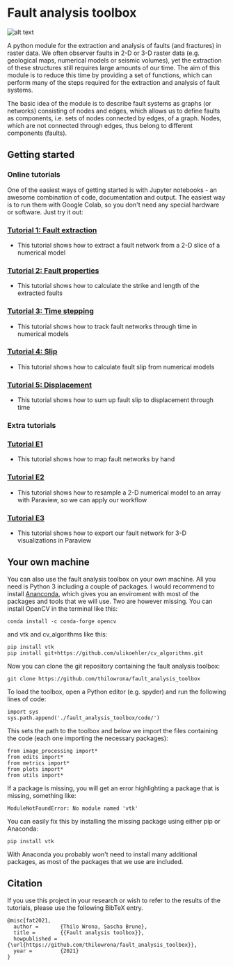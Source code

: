 # Fault analysis toolbox

![alt text](https://github.com/thilowrona/fault_analysis_toolbox/blob/master/fault_network.png)

A python module for the extraction and analysis of faults (and fractures) in raster data. We often observer faults in 2-D or 3-D raster data (e.g. geological maps, numerical models or seismic volumes), yet the extraction of these structures still requires large amounts of our time. The aim of this module is to reduce this time by providing a set of functions, which can perform many of the steps required for the extraction and analysis of fault systems.

The basic idea of the module is to describe fault systems as graphs (or networks) consisting of nodes and edges, which allows us to define faults as components, i.e. sets of nodes connected by edges, of a graph. Nodes, which are not connected through edges, thus belong to different components (faults).

## Getting started
### Online tutorials
One of the easiest ways of getting started is with Jupyter notebooks - an awesome combination of code, documentation and output. The easiest way is to run them with Google Colab, so you don't need any special hardware or software. Just try it out:

### [Tutorial 1: Fault extraction](https://github.com/thilowrona/fault_analysis_toolbox/blob/master/examples/1-fault_extraction/1_fault_extraction.ipynb)
- This tutorial shows how to extract a fault network from a 2-D slice of a numerical model

### [Tutorial 2: Fault properties](https://github.com/thilowrona/fault_analysis_toolbox/blob/master/examples/2-fault_properties/2-fault_properties.ipynb)
- This tutorial shows how to calculate the strike and length of the extracted faults

### [Tutorial 3: Time stepping](https://github.com/thilowrona/fault_analysis_toolbox/blob/master/examples/3-time_stepping/3-time_stepping.ipynb)
- This tutorial shows how to track fault networks through time in numerical models

### [Tutorial 4: Slip](https://github.com/thilowrona/fault_analysis_toolbox/blob/master/examples/4-slip/4-slip.ipynb)
- This tutorial shows how to calculate fault slip from numerical models

### [Tutorial 5: Displacement](https://github.com/thilowrona/fault_analysis_toolbox/blob/master/examples/5-displacement/5-displacement.ipynb)
- This tutorial shows how to sum up fault slip to displacement through time




### Extra tutorials
### [Tutorial E1](https://github.com/thilowrona/fault_analysis_toolbox/blob/master/examples/E1-manual_extraction/E1-manual_extraction.ipynb)
- This tutorial shows how to map fault networks by hand

### [Tutorial E2](https://github.com/thilowrona/fault_analysis_toolbox/blob/master/examples/E2-paraview/E2-paraview.ipynb)
- This tutorial shows how to resample a 2-D numerical model to an array with Paraview, so we can apply our workflow

### [Tutorial E3](https://github.com/thilowrona/fault_analysis_toolbox/blob/master/examples/E3-export/E3-export.ipynb)
- This tutorial shows how to export our fault network for 3-D visualizations in Paraview




## Your own machine
You can also use the fault analysis toolbox on your own machine. All you need is Python 3 including a couple of packages. I would recommend to install [Ananconda](https://docs.anaconda.com/anaconda/install/), which gives you an enviroment with most of the packages and tools that we will use. Two are however missing. You can install OpenCV in the terminal like this:
```
conda install -c conda-forge opencv
```
and vtk and cv_algorithms like this:
```
pip install vtk
pip install git+https://github.com/ulikoehler/cv_algorithms.git 
```
Now you can clone the git repository containing the fault analysis toolbox:

``` git clone https://github.com/thilowrona/fault_analysis_toolbox ```

To load the toolbox, open a Python editor (e.g. spyder) and run the following lines of code:
```
import sys
sys.path.append('./fault_analysis_toolbox/code/')
```
This sets the path to the toolbox and below we import the files containing the code (each one importing the necessary packages):
```
from image_processing import*
from edits import*
from metrics import*
from plots import*
from utils import*
```
If a package is missing, you will get an error highlighting a package that is missing, something like:
``` 
ModuleNotFoundError: No module named 'vtk' 
```
You can easily fix this by installing the missing package using either pip or Anaconda:
```
pip install vtk
```
With Anaconda you probably won't need to install many additional packages, as most of the packages that we use are included.



## Citation
If you use this project in your research or wish to refer to the results of the tutorials, please use the following BibTeX entry.
```
@misc{fat2021,
  author =       {Thilo Wrona, Sascha Brune},
  title =        {{Fault analysis toolbox}},
  howpublished = {\url{https://github.com/thilowrona/fault_analysis_toolbox}},
  year =         {2021}
}
```
